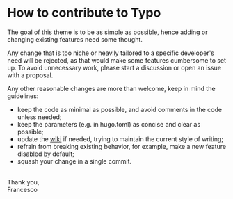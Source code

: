 # How to contribute to Typo

The goal of this theme is to be as simple as possible, hence adding or changing existing 
features need some thought. 

Any change that is too niche or heavily tailored to a specific developer's need will be rejected, as 
that would make some features cumbersome to set up.
To avoid unnecessary work, please start a discussion or open an issue with a proposal.

Any other reasonable changes are more than welcome, keep in mind the guidelines: 
- keep the code as minimal as possible, and avoid comments in the code unless needed;
- keep the parameters (e.g. in hugo.toml) as concise and clear as possible;
- update the [wiki](https://github.com/tomfran/typo/tree/main/wiki) if needed, trying to maintain the current style of writing;
- refrain from breaking existing behavior, for example, make a new feature disabled by default;
- squash your change in a single commit.

<br>
Thank you, <br>
Francesco

